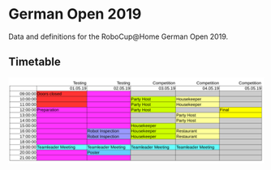 # German Open 2019

Data and definitions for the RoboCup@Home German Open 2019.

<!--# Scores-->

<!--Scores are preliminary as of now-->

## Timetable

![Timetable](timetable.png)

